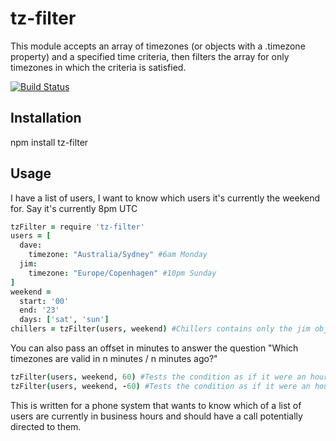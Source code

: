 # tz-filter

This module accepts an array of timezones (or objects with a .timezone property) and a specified time criteria, then filters the array for only timezones in which the criteria is satisfied.

[![Build Status](https://travis-ci.org/davidbanham/tz-filter.png?branch=master)](https://travis-ci.org/davidbanham/tz-filter)

## Installation

npm install tz-filter

## Usage

I have a list of users, I want to know which users it's currently the weekend for. Say it's currently 8pm UTC

```coffeescript
tzFilter = require 'tz-filter'
users = [
  dave:
    timezone: "Australia/Sydney" #6am Monday
  jim:
    timezone: "Europe/Copenhagen" #10pm Sunday
]
weekend =
  start: '00'
  end: '23'
  days: ['sat', 'sun']
chillers = tzFilter(users, weekend) #Chillers contains only the jim object
```

You can also pass an offset in minutes to answer the question "Which timezones are valid in n minutes / n minutes ago?"

```coffeescript
tzFilter(users, weekend, 60) #Tests the condition as if it were an hour from now
tzFilter(users, weekend, -60) #Tests the condition as if it were an hour ago
```

This is written for a phone system that wants to know which of a list of users are currently in business hours and should have a call potentially directed to them.
